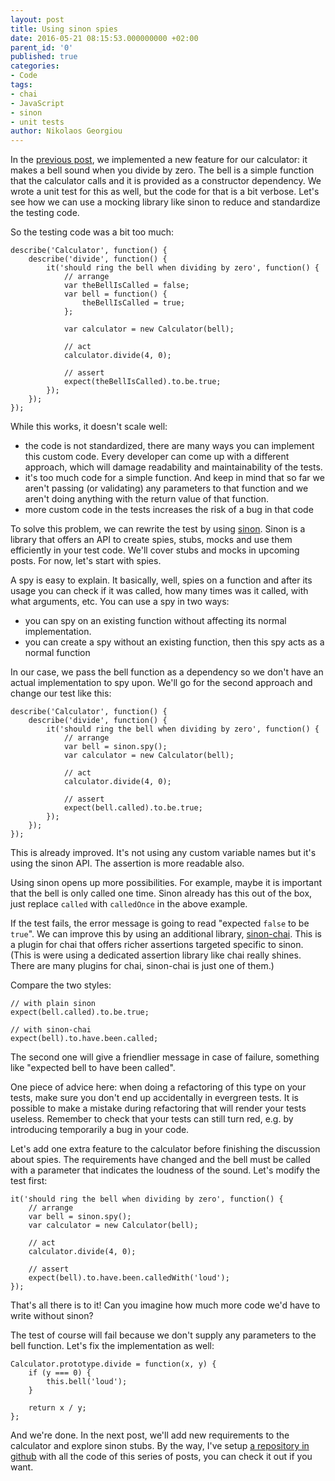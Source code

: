 ```yaml
---
layout: post
title: Using sinon spies
date: 2016-05-21 08:15:53.000000000 +02:00
parent_id: '0'
published: true
categories:
- Code
tags:
- chai
- JavaScript
- sinon
- unit tests
author: Nikolaos Georgiou
---
```


In the <a href="/2016/05/the-division-by-zero-bell-dependencies-in-unit-tests/">previous post</a>, we implemented a new feature for our calculator: it makes a bell sound when you divide by zero. The bell is a simple function that the calculator calls and it is provided as a constructor dependency. We wrote a unit test for this as well, but the code for that is a bit verbose. Let's see how we can use a mocking library like sinon to reduce and standardize the testing code.<!--more-->

So the testing code was a bit too much:

```
describe('Calculator', function() {
    describe('divide', function() {
        it('should ring the bell when dividing by zero', function() {
            // arrange
            var theBellIsCalled = false;
            var bell = function() {
                theBellIsCalled = true;
            };

            var calculator = new Calculator(bell);

            // act
            calculator.divide(4, 0);

            // assert
            expect(theBellIsCalled).to.be.true;
        });
    });
});
```

While this works, it doesn't scale well:
<ul>
<li>the code is not standardized, there are many ways you can implement this custom code. Every developer can come up with a different approach, which will damage readability and maintainability of the tests.</li>
<li>it's too much code for a simple function. And keep in mind that so far we aren't passing (or validating) any parameters to that function and we aren't doing anything with the return value of that function.</li>
<li>more custom code in the tests increases the risk of a bug in that code</li>
</ul>

To solve this problem, we can rewrite the test by using <a href="http://sinonjs.org/">sinon</a>. Sinon is a library that offers an API to create spies, stubs, mocks and use them efficiently in your test code. We'll cover stubs and mocks in upcoming posts. For now, let's start with spies.

A spy is easy to explain. It basically, well, spies on a function and after its usage you can check if it was called, how many times was it called, with what arguments, etc. You can use a spy in two ways:
<ul>
<li>you can spy on an existing function without affecting its normal implementation.</li>
<li>you can create a spy without an existing function, then this spy acts as a normal function</li>
</ul>

In our case, we pass the bell function as a dependency so we don't have an actual implementation to spy upon. We'll go for the second approach and change our test like this:

```
describe('Calculator', function() {
    describe('divide', function() {
        it('should ring the bell when dividing by zero', function() {
            // arrange
            var bell = sinon.spy();
            var calculator = new Calculator(bell);

            // act
            calculator.divide(4, 0);

            // assert
            expect(bell.called).to.be.true;
        });
    });
});
```

This is already improved. It's not using any custom variable names but it's using the sinon API. The assertion is more readable also.

Using sinon opens up more possibilities. For example, maybe it is important that the bell is only called one time. Sinon already has this out of the box, just replace <code>called</code> with <code>calledOnce</code> in the above example.

If the test fails, the error message is going to read "expected <code>false</code> to be <code>true</code>". We can improve this by using an additional library, <a href="https://github.com/domenic/sinon-chai">sinon-chai</a>. This is a plugin for chai that offers richer assertions targeted specific to sinon. (This is were using a dedicated assertion library like chai really shines. There are many plugins for chai, sinon-chai is just one of them.)

Compare the two styles:

```
// with plain sinon
expect(bell.called).to.be.true;

// with sinon-chai
expect(bell).to.have.been.called;
```

The second one will give a friendlier message in case of failure, something like "expected bell to have been called".

One piece of advice here: when doing a refactoring of this type on your tests, make sure you don't end up accidentally in evergreen tests. It is possible to make a mistake during refactoring that will render your tests useless. Remember to check that your tests can still turn red, e.g. by introducing temporarily a bug in your code.

Let's add one extra feature to the calculator before finishing the discussion about spies. The requirements have changed and the bell must be called with a parameter that indicates the loudness of the sound. Let's modify the test first:

```
it('should ring the bell when dividing by zero', function() {
    // arrange
    var bell = sinon.spy();
    var calculator = new Calculator(bell);

    // act
    calculator.divide(4, 0);

    // assert
    expect(bell).to.have.been.calledWith('loud');
});
```

That's all there is to it! Can you imagine how much more code we'd have to write without sinon?

The test of course will fail because we don't supply any parameters to the bell function. Let's fix the implementation as well:

```
Calculator.prototype.divide = function(x, y) {
    if (y === 0) {
        this.bell('loud');
    }

    return x / y;
};
```

And we're done. In the next post, we'll add new requirements to the calculator and explore sinon stubs. By the way, I've setup <a href="https://github.com/ngeor/Calculator">a repository in github</a> with all the code of this series of posts, you can check it out if you want.
